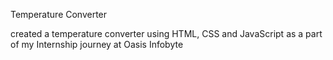 Temperature Converter 

created a temperature converter using HTML, CSS and JavaScript as a part of my Internship journey at Oasis Infobyte
